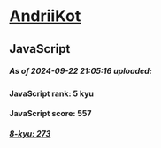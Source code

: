 # [AndriiKot](https://www.codewars.com/users/AndriiKot) 
## JavaScript
##### As of 2024-09-22 21:05:16 uploaded:
#### JavaScript rank: 5 kyu
#### JavaScript score: 557
##### [8-kyu: 273](https://github.com/AndriiKot/JavaScript__CodeWars/tree/main/kyu-8)
